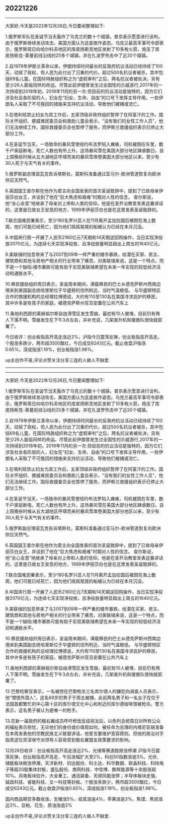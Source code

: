 ## 20221226

---

大家好,今天是2022年12月26日,今日要闻整理如下:

1.俄罗斯军队在圣诞节当天轰炸了乌克兰的数十个城镇，普京表示愿意进行谈判。由于俄罗斯继续发动攻击，美国方面认为这是故作姿态。乌克兰最高军事司令部表示，俄罗斯周日向哈尔科夫地区的库皮扬斯克地区发射了10多枚火箭，炮击了库皮扬斯克-莱曼前线沿线的25多个城镇，并在扎波罗热击中了近20个城镇。

2.自1979年伊斯兰革命以来，伊朗持续时间最长的反政府抗议活动已经持续了100天，动摇了政权，但人民为此付出了沉重的代价。超过500名抗议者被杀，其中包括69名儿童。在国际特赦组织称之为“虚假审判”之后，两名抗议者被处决，另有至少26人面临同样的命运。尽管此前伊朗曾发生过全国性的示威游行,2017年的一次持续到2018年初，2019年11月的另一次.但目前的抗议活动是独特的，因为它们涉及社会各阶层的人，妇女在“妇女、生命、自由”的口号下发挥主导作用。一些伊朗名人采取了不可挽回的措施来支持抗议活动，导致他们被捕或流亡。

3.在塔利班禁止妇女为其工作后，五家顶级非政府组织暂停了在阿富汗的工作。国际关怀组织、挪威难民委员会和救助儿童会表示，“没有我们的女性工作人员”，他们无法继续工作。国际救援委员会也暂停了服务，而伊斯兰救援组织表示已停止大部分工作。

4.在圣诞节当天，一场致命的暴风雪使纽约布法罗陷入瘫痪，司机被困在车里，数千户家庭断电，死亡人数也有所上升。这场暴风雪在美国大部分地区肆虐数日。自上周晚些时候从五大湖地区呼啸而来的暴风雪席卷美国大部分地区以来，至少有30人死于与天气有关的事件。

5.俄罗斯副总理诺瓦克告诉塔斯社，莫斯科准备通过亚马尔-欧洲管道恢复向欧洲供应天然气。

6.英国国王查尔斯在他作为君主向全国发表的首次圣诞致辞中，提到了已故母亲伊丽莎白女王，并谈到了他在“巨大焦虑和艰难”时期对人性的信念。
查尔斯说，他“全心全意”地继承了母亲对上帝和人类的信仰。他是在圣乔治教堂发表这番讲话的，这里是已故女王安息的地方，1999年伊丽莎白也是在这里发表圣诞致辞的。


7.联合国难民署表示，至少180名罗兴亚人在11月离开孟加拉国后被困在海上数周，他们可能已经死亡，因为他们摇摇晃晃的船被认为已经在本月沉没。

8.中国央行周一开展了人民币2160亿元7天期和14天期逆回购操作，当日实现净投放2070亿元，为连续七天实现净投放，且净投放量明显超出上周五的1640亿元。

9.美联储的加息带来了与2007到09年一样严重的楼市暴跌，给潜在买家、房主、建筑商和其他与房地产相关的行业带来了痛苦。对美联储来说，这是一个特点，而不是一个缺陷:楼市暴跌可能有助于实现美联储希望在未来一年实现的较低经济活动和通胀水平。

10.移民援助组织周日表示，圣诞周末期间，满载移民的巴士从德克萨斯州西南边境来到美国副总统哈里斯位于华盛顿的住所附近，当时气温极低。
与华盛顿特区合作的救援机构的总经理拉博德说，大约有110至130名在美国寻求庇护的移民，其中许多是有孩子的家庭，被德克萨斯州官员安置在公共汽车上

11.奥地利西部的莱赫祖尔斯自由滑雪区发生雪崩，最初有10人被埋，目前仍有两人下落不明。雪崩发生在下午3点左右，并补充说，几架直升机和搜救队很快就部署了。

今日收评：创业板指高开高走涨近2%，沪指今日震荡反弹，创业板指高开高走。个股涨多跌少，两市超3500飘红，今日成交6243亿元。截止收盘沪指涨0.65%，深成指涨1.19%，创业板指涨1.98%。

up主创作不易,评论点赞关注分享三连的人做人不缺爱.

---



---

大家好,今天是2022年12月26日,今日要闻整理如下:

1.俄罗斯军队在圣诞节当天轰炸了乌克兰的数十个城镇，普京表示愿意进行谈判。由于俄罗斯继续发动攻击，美国方面认为这是故作姿态。乌克兰最高军事司令部表示，俄罗斯周日向哈尔科夫地区的库皮扬斯克地区发射了10多枚火箭，炮击了库皮扬斯克-莱曼前线沿线的25多个城镇，并在扎波罗热击中了近20个城镇。

2.自1979年伊斯兰革命以来，伊朗持续时间最长的反政府抗议活动已经持续了100天，动摇了政权，但人民为此付出了沉重的代价。超过500名抗议者被杀，其中包括69名儿童。在国际特赦组织称之为“虚假审判”之后，两名抗议者被处决，另有至少26人面临同样的命运。尽管此前伊朗曾发生过全国性的示威游行,2017年的一次持续到2018年初，2019年11月的另一次.但目前的抗议活动是独特的，因为它们涉及社会各阶层的人，妇女在“妇女、生命、自由”的口号下发挥主导作用。一些伊朗名人采取了不可挽回的措施来支持抗议活动，导致他们被捕或流亡。

3.在塔利班禁止妇女为其工作后，五家顶级非政府组织暂停了在阿富汗的工作。国际关怀组织、挪威难民委员会和救助儿童会表示，“没有我们的女性工作人员”，他们无法继续工作。国际救援委员会也暂停了服务，而伊斯兰救援组织表示已停止大部分工作。

4.在圣诞节当天，一场致命的暴风雪使纽约布法罗陷入瘫痪，司机被困在车里，数千户家庭断电，死亡人数也有所上升。这场暴风雪在美国大部分地区肆虐数日。自上周晚些时候从五大湖地区呼啸而来的暴风雪席卷美国大部分地区以来，至少有30人死于与天气有关的事件。

5.俄罗斯副总理诺瓦克告诉塔斯社，莫斯科准备通过亚马尔-欧洲管道恢复向欧洲供应天然气。

6.英国国王查尔斯在他作为君主向全国发表的首次圣诞致辞中，提到了已故母亲伊丽莎白女王，并谈到了他在“巨大焦虑和艰难”时期对人性的信念。
查尔斯说，他“全心全意”地继承了母亲对上帝和人类的信仰。他是在圣乔治教堂发表这番讲话的，这里是已故女王安息的地方，1999年伊丽莎白也是在这里发表圣诞致辞的。


7.联合国难民署表示，至少180名罗兴亚人在11月离开孟加拉国后被困在海上数周，他们可能已经死亡，因为他们摇摇晃晃的船被认为已经在本月沉没。

8.中国央行周一开展了人民币2160亿元7天期和14天期逆回购操作，当日实现净投放2070亿元，为连续七天实现净投放，且净投放量明显超出上周五的1640亿元。

9.美联储的加息带来了与2007到09年一样严重的楼市暴跌，给潜在买家、房主、建筑商和其他与房地产相关的行业带来了痛苦。对美联储来说，这是一个特点，而不是一个缺陷:楼市暴跌可能有助于实现美联储希望在未来一年实现的较低经济活动和通胀水平。

10.移民援助组织周日表示，圣诞周末期间，满载移民的巴士从德克萨斯州西南边境来到美国副总统哈里斯位于华盛顿的住所附近，当时气温极低。
与华盛顿特区合作的救援机构的总经理拉博德说，大约有110至130名在美国寻求庇护的移民，其中许多是有孩子的家庭，被德克萨斯州官员安置在公共汽车上

11.奥地利西部的莱赫祖尔斯自由滑雪区发生雪崩，最初有10人被埋，目前仍有两人下落不明。雪崩发生在下午3点左右，并补充说，几架直升机和搜救队很快就部署了。

12.巴黎检察官表示，一名被控在巴黎枪杀三名库尔德人的嫌犯向调查人员表示，他“憎恨外国人”。这名69岁的男子于周五被捕，此前两名男子和一名女子在位于法国首都繁忙的中心第十区的库尔德文化中心和附近的库尔德咖啡馆被枪杀。警方表示，这名男子被认为是唯一的枪手。

13.在新一届政府的极右翼成员呼吁修改反歧视法后，以色列总统周日对所有公众的福祉表示担忧，无论他们的身份或价值观如何。被任命为总理的内塔尼亚胡准备在本周发表他的宗教民族主义联盟讲话，他誓言要维护宽容原则。但他的政治对手指责这位资深保守派领导人容易受到极右翼盟友政策要求的影响。


12月26日收评：创业板指高开高走涨近2%，光储等赛道股掀涨停潮 沪指今日震荡反弹，创业板指高开高走，午后涨幅扩大至2%，科创50指数涨逾3%。光伏、储能板块掀涨停潮，天洋新材、钧达股份、科士达、科华数据、欧晶科技、科陆电子等超20股集体封板，盛弘股份、南网科技、中信博、鹏辉能源等十余股涨超10%。风电板块拉升，大金重工、通润装备、天顺风能涨停；半导体板块走强，铖昌科技、睿能科技、文一科技等封板。个股涨多跌少，两市超3500飘红，今日成交6243亿元。截止收盘沪指涨0.65%，深成指涨1.19%，创业板指涨1.98%。

国内商品期货多数收涨，生猪涨5%，纸浆涨逾4%，苹果涨逾3%，焦煤、焦炭涨近3%，豆粕、花生、原油涨逾2%


up主创作不易,评论点赞关注分享三连的人做人不缺爱.


